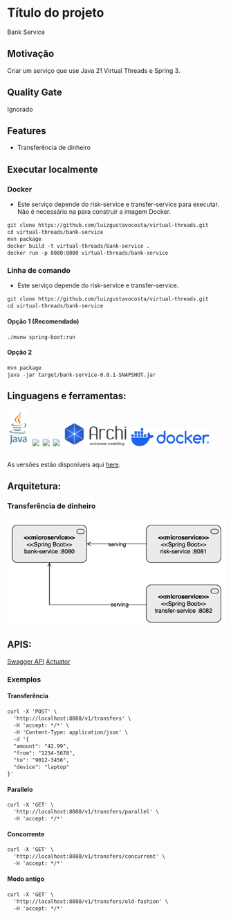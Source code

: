 # Título do projeto
Bank Service

## Motivação
Criar um serviço que use Java 21 Virtual Threads e Spring 3.

## Quality Gate
Ignorado

## Features
- Transferência de dinheiro

## Executar localmente
### Docker
- Este serviço depende do risk-service e transfer-service para executar. Não é necessário na para construir a imagem Docker.
````shell
git clone https://github.com/luizgustavocosta/virtual-threads.git
cd virtual-threads/bank-service
mvn package
docker build -t virtual-threads/bank-service .
docker run -p 8080:8080 virtual-threads/bank-service
````
### Linha de comando
- Este serviço depende do risk-service e transfer-service.
 ```shell
git clone https://github.com/luizgustavocosta/virtual-threads.git
cd virtual-threads/bank-service
````

#### Opção 1 (Recomendado)

```shell
./mvnw spring-boot:run
```

#### Opção 2
```shell
mvn package 
java -jar target/bank-service-0.0.1-SNAPSHOT.jar
 ```

## Linguagens e ferramentas:
<div>
  <img width=50px src="../resources/imgs/java-vertical.svg">&nbsp;
  <img width=50px src="https://upload.wikimedia.org/wikipedia/commons/9/9c/IntelliJ_IDEA_Icon.svg">&nbsp;
  <img width=150px src="https://upload.wikimedia.org/wikipedia/commons/4/44/Spring_Framework_Logo_2018.svg">&nbsp;
  <img width=150px src="https://upload.wikimedia.org/wikipedia/commons/5/52/Apache_Maven_logo.svg">&nbsp;
  <img width=150px src="../resources/imgs/archimate.png">&nbsp;
  <img width=180px src="../resources/imgs/docker-logo-blue.svg">&nbsp;
</div>
</br>

As versões estão disponíveis aqui [here](../README_pt_BR.md).

## Arquitetura:

### Transferência de dinheiro
![img.png](../resources/imgs/bank-transfer.png)

## APIS:
[Swagger API](http://localhost:8080/swagger-ui/index.html)
[Actuator](http://localhost:8080/actuator)

### Exemplos

#### Transferência
````shell
curl -X 'POST' \
  'http://localhost:8080/v1/transfers' \
  -H 'accept: */*' \
  -H 'Content-Type: application/json' \
  -d '{
  "amount": "42.99",
  "from": "1234-5678",
  "to": "9012-3456",
  "device": "laptop"
}'
````

#### Parallelo
````shell
curl -X 'GET' \
  'http://localhost:8080/v1/transfers/parallel' \
  -H 'accept: */*'
````

#### Concorrente
````shell
curl -X 'GET' \
  'http://localhost:8080/v1/transfers/concurrent' \
  -H 'accept: */*'
````

#### Modo antigo
````shell
curl -X 'GET' \
  'http://localhost:8080/v1/transfers/old-fashion' \
  -H 'accept: */*'
````
